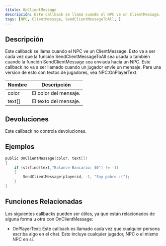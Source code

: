 ```yaml
---
título: OnClientMessage
descripción: Este callback se llama cuando el NPC ve un ClientMessage.
tags: [NPC, ClientMessage, SendClientMessageToAll, ]
---
```


## Descripción

Este callback se llama cuando el NPC ve un ClientMessage. Esto va a ser cada vez que la función SendClientMessageToAll sea usada o también cuando la función SendClientMessage sea enviada hacia un NPC. Este callback no va a ser llamado cuando un jugador envíe un mensaje. Para una version de esto con textos de jugadores, vea NPC:OnPlayerText.

| Nombre | Descripción                     |
| ------ | ------------------------------- |
| color  | El color del mensaje.           |
| text[] | El texto del mensaje.           |

## Devoluciones

Este callback no controla devoluciones.

## Ejemplos

```c
public OnClientMessage(color, text[])
{
    if (strfind(text,"Balance Bancario: $0") != -1)
    {
        SendClientMessage(playerid, -1, "Soy pobre :(");
    }
}
```

## Funciones Relacionadas
Los siguientes callbacks pueden ser útiles, ya que están relacionados de alguna forma u otra con OnClientMessage:
- OnPlayerText: Este callback es llamado cada vez que cualquier persona escriba algo en el chat. Esto incluye cualquier jugador, NPC o el mismo NPC en sí.
